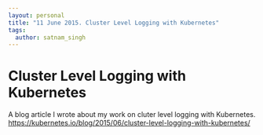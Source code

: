 ```yaml
---
layout: personal
title: "11 June 2015. Cluster Level Logging with Kubernetes"
tags:
  author: satnam_singh
---
```

# Cluster Level Logging with Kubernetes

A blog article I wrote about my work on cluter level logging with Kubernetes.
https://kubernetes.io/blog/2015/06/cluster-level-logging-with-kubernetes/